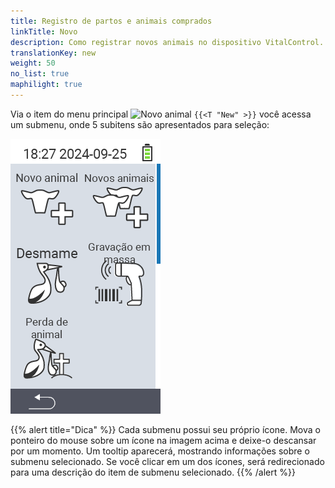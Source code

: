```yaml
---
title: Registro de partos e animais comprados
linkTitle: Novo
description: Como registrar novos animais no dispositivo VitalControl.
translationKey: new
weight: 50
no_list: true
maphilight: true
---
```

Via o item do menu principal <img src="/icons/main/new-animal.svg" width="35" align="bottom" alt="Novo animal" /> `{{<T "New" >}}` você acessa um submenu, onde 5 subitens são apresentados para seleção:

<img src="images/neuen.png" alt="VitalControl Novo" title="Novo" usemap="#workmap" class="maphilight" />

<map name="workmap">
  <area shape="rect" coords="3,40,116,160" alt="Novo animal" title="Como registrar um novo animal usando o dispositivo VitalControl&#10;Clique do mouse: abrir documentação" href="/pt/docs/new/animal/">
  <area shape="rect" coords="3,160,116,280" alt="Parto" title="Como registrar um novo parto usando o dispositivo VitalControl&#10;Clique do mouse: abrir documentação" href="/pt/docs/new/calving/">
  <area shape="rect" coords="3,280,116,399" alt="Perda de animal" title="Como registrar a perda de um animal usando o dispositivo VitalControl&#10;Clique do mouse: abrir documentação" href="/pt/docs/new/animal-loss/">

  <area shape="rect" coords="116,40,230,160" alt="Novos animais" title="Como criar vários novos animais no dispositivo VitalControl usando uma única ação&#10;Clique do mouse: abrir documentação" href="/pt/docs/new/animals/">
  <area shape="rect" coords="116,160,230,280" alt="Registro em massa" title="Use o leitor de código de barras para registrar uma variedade de animais&#10;Clique do mouse: abrir documentação" href="/pt/docs/new/bulk-recording/">

  <area shape="rect" coords="1,401,100,439" alt="Voltar" title="Voltar um nível&#10;Clique do mouse: para a documentação" href="/pt/docs/menu/mainmenu/">
</map>

{{% alert title="Dica" %}}
Cada submenu possui seu próprio ícone. Mova o ponteiro do mouse sobre um ícone na imagem acima e deixe-o descansar por um momento. Um tooltip aparecerá, mostrando informações sobre o submenu selecionado. Se você clicar em um dos ícones, será redirecionado para uma descrição do item de submenu selecionado.
{{% /alert %}}



